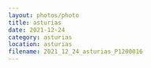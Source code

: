 ```yaml
---
layout: photos/photo
title: asturias
date: 2021-12-24
category: asturias
location: asturias
filename: 2021_12_24_asturias_P1200016
---
```

